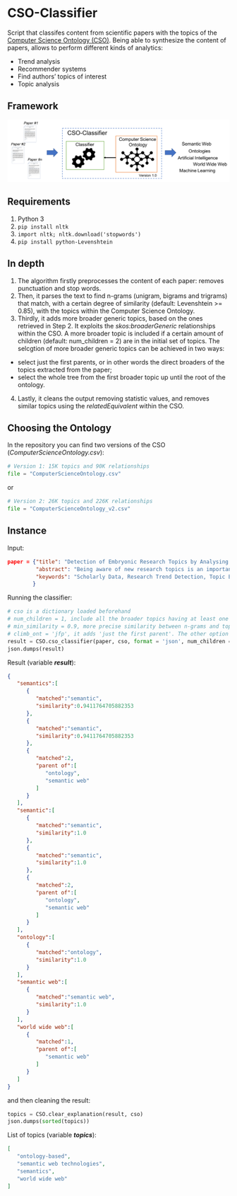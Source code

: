 # CSO-Classifier

Script that classifes content from scientific papers with the topics of the [Computer Science Ontology (CSO)](https://cso.kmi.open.ac.uk). Being able to synthesize the content of papers, allows to perform different kinds of analytics:
* Trend analysis
* Recommender systems
* Find authors’ topics of interest
* Topic analysis

## Framework
![Framework of CSO Classifier](/pics/framework.png "Framework of CSO Classifier")

## Requirements
1. Python 3
2. ```pip install nltk```
3. ```import nltk; nltk.download('stopwords')```
4. ```pip install python-Levenshtein```

## In depth
1. The algorithm firstly preprocesses the content of each paper: removes punctuation and stop words.
2. Then, it parses the text to find n-grams (unigram, bigrams and trigrams) that match, with a certain degree of similarity (default: Levenshtein >= 0.85), with the topics within the Computer Science Ontology.
3. Thirdly, it adds more broader generic topics, based on the ones retrieved in Step 2. It exploits the _skos:broaderGeneric_ relationships within the CSO. A more broader topic is included if a certain amount of children (default: num_children = 2) are in the initial set of topics. The selcgtion of more broader generic topics can be achieved in two ways:
  * select just the first parents, or in other words the direct broaders of the topics extracted from the paper;
  * select the whole tree from the first broader topic up until the root of the ontology.
4. Lastly, it cleans the output removing statistic values, and removes similar topics using the _relatedEquivalent_ within the CSO.

## Choosing the Ontology
In the repository you can find two versions of the CSO (_ComputerScienceOntology.csv_):

```python
# Version 1: 15K topics and 90K relationships
file = "ComputerScienceOntology.csv"
```
or
```python
# Version 2: 26K topics and 226K relationships
file = "ComputerScienceOntology_v2.csv"
```


## Instance
Input:
```json
paper = {"title": "Detection of Embryonic Research Topics by Analysing Semantic Topic Networks",
         "abstract": "Being aware of new research topics is an important asset for anybody involved in the research environment, including researchers, academic publishers and institutional funding bodies. In recent years, the amount of scholarly data available on the web has increased steadily, allowing the development of several approaches for detecting emerging research topics and assessing their trends. However, current methods focus on the detection of topics which are already associated with a label or a substantial number of documents. In this paper, we address instead the issue of detecting embryonic topics, which do not possess these characteristics yet. We suggest that it is possible to forecast the emergence of novel research topics even at such early stage and demonstrate that the emergence of a new topic can be anticipated by analysing the dynamics of pre-existing topics. We present an approach to evaluate such dynamics and an experiment on a sample of 3 million research papers, which confirms our hypothesis. In particular, we found that the pace of collaboration in sub-graphs of topics that will give rise to novel topics is significantly higher than the one in the control group.",
         "keywords": "Scholarly Data, Research Trend Detection, Topic Emergence Detection, Topic Discovery, Semantic Web, Ontology"
        }
```

Running the classifier:
```python
# cso is a dictionary loaded beforehand
# num_children = 1, include all the broader topics having at least one child topic matched in the paper
# min_similarity = 0.9, more precise similarity between n-grams and topics has been requested
# climb_ont = 'jfp', it adds 'just the first parent'. The other option available is 'wt' as it adds the whole tree up until the root. 
result = CSO.cso_classifier(paper, cso, format = 'json', num_children = 1, min_similarity=0.9, climb_ont='jfp')
json.dumps(result)
```
Result (variable **_result_**):
```json
{  
   "semantics":[  
      {  
         "matched":"semantic",
         "similarity":0.9411764705882353
      },
      {  
         "matched":"semantic",
         "similarity":0.9411764705882353
      },
      {  
         "matched":2,
         "parent of":[  
            "ontology",
            "semantic web"
         ]
      }
   ],
   "semantic":[  
      {  
         "matched":"semantic",
         "similarity":1.0
      },
      {  
         "matched":"semantic",
         "similarity":1.0
      },
      {  
         "matched":2,
         "parent of":[  
            "ontology",
            "semantic web"
         ]
      }
   ],
   "ontology":[  
      {  
         "matched":"ontology",
         "similarity":1.0
      }
   ],
   "semantic web":[  
      {  
         "matched":"semantic web",
         "similarity":1.0
      }
   ],
   "world wide web":[  
      {  
         "matched":1,
         "parent of":[  
            "semantic web"
         ]
      }
   ]
}
```

and then cleaning the result:
```python
topics = CSO.clear_explanation(result, cso)
json.dumps(sorted(topics))
```

List of topics (variable **_topics_**):
```json
[  
   "ontology-based",
   "semantic web technologies",
   "semantics",
   "world wide web"
]
```